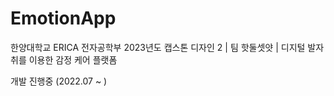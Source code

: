 # EmotionApp
한양대학교 ERICA 전자공학부 2023년도 캡스톤 디자인 2 | 팀 핫둘셋얏 | 디지털 발자취를 이용한 감정 케어 플랫폼

개발 진행중 (2022.07 ~ )

